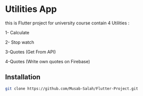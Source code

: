 # Utilities App

this is Flutter project for university course contain 4 Utilities :

1- Calculate 

2- Stop watch 

3-Quotes (Get From API) 

4-Quotes (Write own quotes on Firebase)

## Installation


```bash
git clone https://github.com/Musab-Salah/Flutter-Project.git
```
